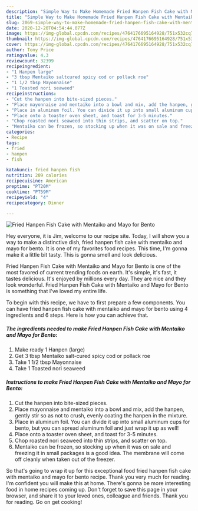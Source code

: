 ```yaml
---
description: "Simple Way to Make Homemade Fried Hanpen Fish Cake with Mentaiko and Mayo for Bento"
title: "Simple Way to Make Homemade Fried Hanpen Fish Cake with Mentaiko and Mayo for Bento"
slug: 2069-simple-way-to-make-homemade-fried-hanpen-fish-cake-with-mentaiko-and-mayo-for-bento
date: 2020-12-20T04:54:44.077Z
image: https://img-global.cpcdn.com/recipes/4764176695164928/751x532cq70/fried-hanpen-fish-cake-with-mentaiko-and-mayo-for-bento-recipe-main-photo.jpg
thumbnail: https://img-global.cpcdn.com/recipes/4764176695164928/751x532cq70/fried-hanpen-fish-cake-with-mentaiko-and-mayo-for-bento-recipe-main-photo.jpg
cover: https://img-global.cpcdn.com/recipes/4764176695164928/751x532cq70/fried-hanpen-fish-cake-with-mentaiko-and-mayo-for-bento-recipe-main-photo.jpg
author: Tony Price
ratingvalue: 4.3
reviewcount: 32399
recipeingredient:
- "1 Hanpen large"
- "3 tbsp Mentaiko saltcured spicy cod or pollack roe"
- "1 1/2 tbsp Mayonnaise"
- "1 Toasted nori seaweed"
recipeinstructions:
- "Cut the hanpen into bite-sized pieces."
- "Place mayonnaise and mentaiko into a bowl and mix, add the hanpen, gently stir so as not to crush, evenly coating the hanpen in the mixture."
- "Place in aluminum foil. You can divide it up into small aluminum cups for bento, but you can spread aluminum foil and just wrap it up as well!"
- "Place onto a toaster oven sheet, and toast for 3-5 minutes."
- "Chop roasted nori seaweed into thin strips, and scatter on top."
- "Mentaiko can be frozen, so stocking up when it was on sale and freezing it in small packages is a good idea. The membrane will come off cleanly when taken out of the freezer."
categories:
- Recipe
tags:
- fried
- hanpen
- fish

katakunci: fried hanpen fish 
nutrition: 209 calories
recipecuisine: American
preptime: "PT20M"
cooktime: "PT59M"
recipeyield: "4"
recipecategory: Dinner

---
```



![Fried Hanpen Fish Cake with Mentaiko and Mayo for Bento](https://img-global.cpcdn.com/recipes/4764176695164928/751x532cq70/fried-hanpen-fish-cake-with-mentaiko-and-mayo-for-bento-recipe-main-photo.jpg)

Hey everyone, it is Jim, welcome to our recipe site. Today, I will show you a way to make a distinctive dish, fried hanpen fish cake with mentaiko and mayo for bento. It is one of my favorites food recipes. This time, I'm gonna make it a little bit tasty. This is gonna smell and look delicious.

Fried Hanpen Fish Cake with Mentaiko and Mayo for Bento is one of the most favored of current trending foods on earth. It's simple, it's fast, it tastes delicious. It's enjoyed by millions every day. They are nice and they look wonderful. Fried Hanpen Fish Cake with Mentaiko and Mayo for Bento is something that I've loved my entire life.




To begin with this recipe, we have to first prepare a few components. You can have fried hanpen fish cake with mentaiko and mayo for bento using 4 ingredients and 6 steps. Here is how you can achieve that.

<!--inarticleads1-->

##### The ingredients needed to make Fried Hanpen Fish Cake with Mentaiko and Mayo for Bento:

1. Make ready 1 Hanpen (large)
1. Get 3 tbsp Mentaiko salt-cured spicy cod or pollack roe
1. Take 1 1/2 tbsp Mayonnaise
1. Take 1 Toasted nori seaweed




<!--inarticleads2-->

##### Instructions to make Fried Hanpen Fish Cake with Mentaiko and Mayo for Bento:

1. Cut the hanpen into bite-sized pieces.
1. Place mayonnaise and mentaiko into a bowl and mix, add the hanpen, gently stir so as not to crush, evenly coating the hanpen in the mixture.
1. Place in aluminum foil. You can divide it up into small aluminum cups for bento, but you can spread aluminum foil and just wrap it up as well!
1. Place onto a toaster oven sheet, and toast for 3-5 minutes.
1. Chop roasted nori seaweed into thin strips, and scatter on top.
1. Mentaiko can be frozen, so stocking up when it was on sale and freezing it in small packages is a good idea. The membrane will come off cleanly when taken out of the freezer.




So that's going to wrap it up for this exceptional food fried hanpen fish cake with mentaiko and mayo for bento recipe. Thank you very much for reading. I'm confident you will make this at home. There's gonna be more interesting food in home recipes coming up. Don't forget to save this page in your browser, and share it to your loved ones, colleague and friends. Thank you for reading. Go on get cooking!
